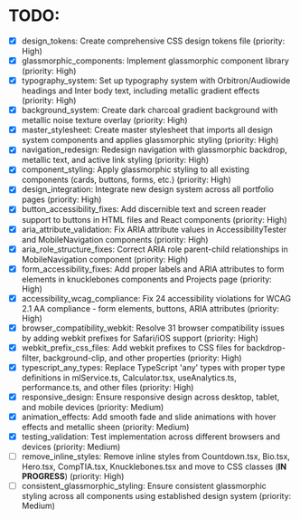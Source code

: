 # TODO:

- [x] design_tokens: Create comprehensive CSS design tokens file (priority: High)
- [x] glassmorphic_components: Implement glassmorphic component library (priority: High)
- [x] typography_system: Set up typography system with Orbitron/Audiowide headings and Inter body text, including metallic gradient effects (priority: High)
- [x] background_system: Create dark charcoal gradient background with metallic noise texture overlay (priority: High)
- [x] master_stylesheet: Create master stylesheet that imports all design system components and applies glassmorphic styling (priority: High)
- [x] navigation_redesign: Redesign navigation with glassmorphic backdrop, metallic text, and active link styling (priority: High)
- [x] component_styling: Apply glassmorphic styling to all existing components (cards, buttons, forms, etc.) (priority: High)
- [x] design_integration: Integrate new design system across all portfolio pages (priority: High)
- [x] button_accessibility_fixes: Add discernible text and screen reader support to buttons in HTML files and React components (priority: High)
- [x] aria_attribute_validation: Fix ARIA attribute values in AccessibilityTester and MobileNavigation components (priority: High)
- [x] aria_role_structure_fixes: Correct ARIA role parent-child relationships in MobileNavigation component (priority: High)
- [x] form_accessibility_fixes: Add proper labels and ARIA attributes to form elements in knucklebones components and Projects page (priority: High)
- [x] accessibility_wcag_compliance: Fix 24 accessibility violations for WCAG 2.1 AA compliance - form elements, buttons, ARIA attributes (priority: High)
- [x] browser_compatibility_webkit: Resolve 31 browser compatibility issues by adding webkit prefixes for Safari/iOS support (priority: High)
- [x] webkit_prefix_css_files: Add webkit prefixes to CSS files for backdrop-filter, background-clip, and other properties (priority: High)
- [x] typescript_any_types: Replace TypeScript 'any' types with proper type definitions in mlService.ts, Calculator.tsx, useAnalytics.ts, performance.ts, and other files (priority: High)
- [x] responsive_design: Ensure responsive design across desktop, tablet, and mobile devices (priority: Medium)
- [x] animation_effects: Add smooth fade and slide animations with hover effects and metallic sheen (priority: Medium)
- [x] testing_validation: Test implementation across different browsers and devices (priority: Medium)
- [ ] remove_inline_styles: Remove inline styles from Countdown.tsx, Bio.tsx, Hero.tsx, CompTIA.tsx, Knucklebones.tsx and move to CSS classes (**IN PROGRESS**) (priority: High)
- [ ] consistent_glassmorphic_styling: Ensure consistent glassmorphic styling across all components using established design system (priority: Medium)

